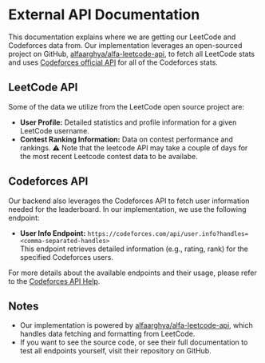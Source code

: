 # External API Documentation

This documentation explains where we are getting our LeetCode and Codeforces data from. Our implementation leverages an open-sourced project on GitHub, [alfaarghya/alfa-leetcode-api](https://github.com/alfaarghya/alfa-leetcode-api), to fetch all LeetCode stats and uses [Codeforces official API](https://codeforces.com/apiHelp) for all of the Codeforces stats.

## LeetCode API

Some of the data we utilize from the LeetCode open source project are:
- **User Profile:** Detailed statistics and profile information for a given LeetCode username.
- **Contest Ranking Information:** Data on contest performance and rankings.
⚠️ Note that the leetcode API may take a couple of days for the most recent Leetcode contest data to be availabe.

## Codeforces API

Our backend also leverages the Codeforces API to fetch user information needed for the leaderboard. In our implementation, we use the following endpoint:
- **User Info Endpoint:** `https://codeforces.com/api/user.info?handles=<comma-separated-handles>`  
  This endpoint retrieves detailed information (e.g., rating, rank) for the specified Codeforces users.

For more details about the available endpoints and their usage, please refer to the [Codeforces API Help](https://codeforces.com/apiHelp).

## Notes
- Our implementation is powered by [alfaarghya/alfa-leetcode-api](https://github.com/alfaarghya/alfa-leetcode-api), which handles data fetching and formatting from LeetCode.
- If you want to see the source code, or see their full documentation to test all endpoints yourself, visit their repository on GitHub.


